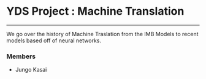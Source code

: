# YDS Project : Machine Translation
---

We go over the history of Machine Traslation from the IMB Models to recent models based off of neural networks. 


### Members
- Jungo Kasai

